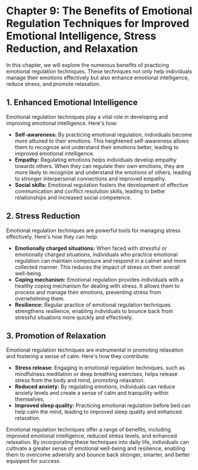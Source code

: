 Chapter 9: The Benefits of Emotional Regulation Techniques for Improved Emotional Intelligence, Stress Reduction, and Relaxation
================================================================================================================================

In this chapter, we will explore the numerous benefits of practicing emotional regulation techniques. These techniques not only help individuals manage their emotions effectively but also enhance emotional intelligence, reduce stress, and promote relaxation.

**1. Enhanced Emotional Intelligence**
--------------------------------------

Emotional regulation techniques play a vital role in developing and improving emotional intelligence. Here's how:

* **Self-awareness:** By practicing emotional regulation, individuals become more attuned to their emotions. This heightened self-awareness allows them to recognize and understand their emotions better, leading to improved emotional intelligence.
* **Empathy:** Regulating emotions helps individuals develop empathy towards others. When they can regulate their own emotions, they are more likely to recognize and understand the emotions of others, leading to stronger interpersonal connections and improved empathy.
* **Social skills:** Emotional regulation fosters the development of effective communication and conflict resolution skills, leading to better relationships and increased social competence.

**2. Stress Reduction**
-----------------------

Emotional regulation techniques are powerful tools for managing stress effectively. Here's how they can help:

* **Emotionally charged situations:** When faced with stressful or emotionally charged situations, individuals who practice emotional regulation can maintain composure and respond in a calmer and more collected manner. This reduces the impact of stress on their overall well-being.
* **Coping mechanism:** Emotional regulation provides individuals with a healthy coping mechanism for dealing with stress. It allows them to process and manage their emotions, preventing stress from overwhelming them.
* **Resilience:** Regular practice of emotional regulation techniques strengthens resilience, enabling individuals to bounce back from stressful situations more quickly and effectively.

**3. Promotion of Relaxation**
------------------------------

Emotional regulation techniques are instrumental in promoting relaxation and fostering a sense of calm. Here's how they contribute:

* **Stress release:** Engaging in emotional regulation techniques, such as mindfulness meditation or deep breathing exercises, helps release stress from the body and mind, promoting relaxation.
* **Reduced anxiety:** By regulating emotions, individuals can reduce anxiety levels and create a sense of calm and tranquility within themselves.
* **Improved sleep quality:** Practicing emotional regulation before bed can help calm the mind, leading to improved sleep quality and enhanced relaxation.

Emotional regulation techniques offer a range of benefits, including improved emotional intelligence, reduced stress levels, and enhanced relaxation. By incorporating these techniques into daily life, individuals can cultivate a greater sense of emotional well-being and resilience, enabling them to overcome adversity and bounce back stronger, smarter, and better equipped for success.
